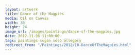 ```yaml
---
layout: artwork
title: Dance of the Magpies
media: Oil on Canvas
width: 30
height: 24
image_url: /images/paintings/dance-of-the-magpies.jpg
date: 2012-11-06 11:00:00
tags: paintings sogan solo allegory
redirect_from: "/Paintings/2012/10-DanceOfTheMagpies.html"
---
```

